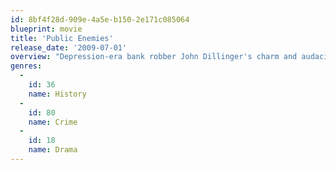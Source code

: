 ```yaml
---
id: 8bf4f28d-909e-4a5e-b150-2e171c085064
blueprint: movie
title: 'Public Enemies'
release_date: '2009-07-01'
overview: "Depression-era bank robber John Dillinger's charm and audacity endear him to much of America's downtrodden public, but he's also a thorn in the side of J. Edgar Hoover and the fledgling FBI. Desperate to capture the elusive outlaw, Hoover makes Dillinger his first Public Enemy Number One and assigns his top agent, Melvin Purvis, the task of bringing him in dead or alive."
genres:
  -
    id: 36
    name: History
  -
    id: 80
    name: Crime
  -
    id: 18
    name: Drama
---
```

